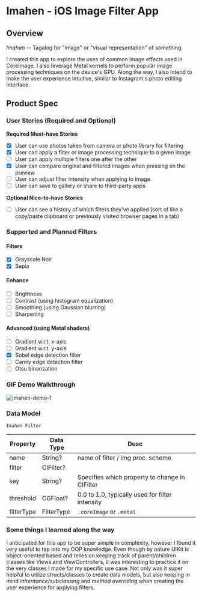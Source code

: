 
# Imahen - iOS Image Filter App

## Overview



*Imahen* -- Tagalog for "image" or "visual representation" of something

I created this app to explore the uses of common image effects used in CoreImage. I also leverage Metal kernels to perform popular image processing techniques on the device's GPU. Along the way, I also intend to make the user experience intuitive, similar to Instagram's photo editing interface.

## Product Spec

### User Stories (Required and Optional)

**Required Must-have Stories**

- [x] User can use photos taken from camera or photo library for filtering
- [x] User can apply a filter or image processing technique to a given image
- [ ] User can apply multiple filters one after the other
- [x] User can compare original and filtered images when pressing on the preview
- [ ] User can adjust filter intensity when applying to image
- [ ] User can save to gallery or share to third-party apps

**Optional Nice-to-have Stories**

- [ ] User can see a history of which filters they've applied (sort of like a copy/paste clipboard or previously visited browser pages in a tab)

### Supported and Planned Filters
#### Filters
- [x] Grayscale Noir
- [x] Sepia
#### Enhance
- [ ] Brightness
- [ ] Contrast (using histogram equalization)
- [ ] Smoothing (using Gaussian blurring)
- [ ] Sharpening
#### Advanced (using Metal shaders)
- [ ] Gradient w.r.t. x-axis
- [ ] Gradient w.r.t. y-axis
- [x] Sobel edge detection filter
- [ ] Canny edge detection filter
- [ ] Otsu binarization

### GIF Demo Walkthrough

![imahen-demo-1](https://i.imgur.com/gLSCpPU.gif)


### Data Model
`Imahen Filter`

| Property | Data Type | Desc|
| -------- | -------- | -------- |
| name    | String?  | name of filter / img proc. scheme    |
| filter     | CIFilter?     |    |
| key     | String?     | Specifies which property to change in CIFilter     |
| threshold     | CGFloat?     | 0.0 to 1.0,  typically used for filter intensity     |
| filterType     | FilterType     | `.coreImage` or `.metal`     |


### Some things I learned along the way
I anticipated for this app to be super simple in complexity, however I found it very useful to tap into my OOP knowledge. Even though by nature UIKit is object-oriented based and relies on keeping track of parent/children classes like Views and ViewControllers, it was interesting to practice it on the very classes I made for my specific use case. Not only was it super helpful to utilize structs/classes to create data models, but also keeping in mind *inheritance/subclassing* and *method overriding* when creating the user experience for applying filters.  
